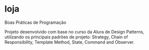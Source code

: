 # loja
Boas Práticas de Programação

Projeto desenvolvido com base no curso da Alura de Design Patterns, utilizando os principais padrões de projeto:
Strategy, Chain of Responsibility, Template Method, State, Command and Observer.
